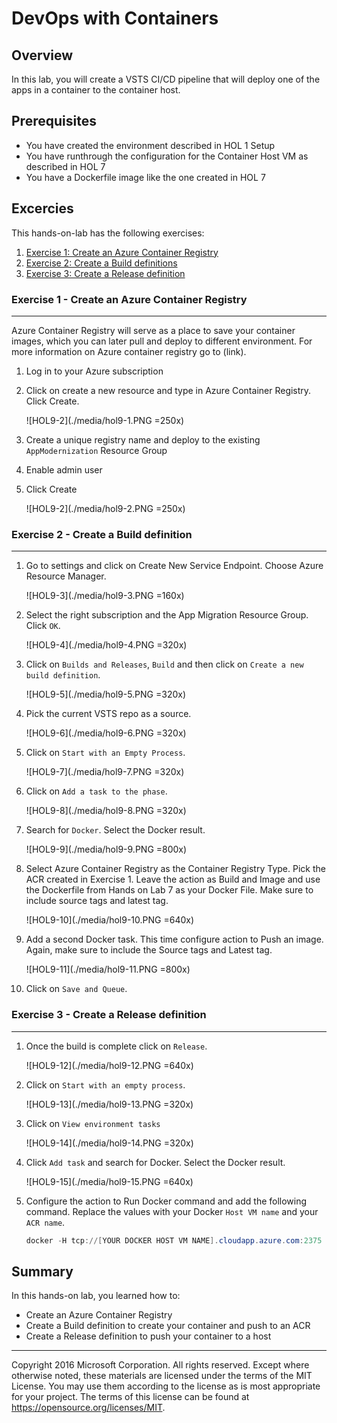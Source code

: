 # DevOps with Containers

## Overview

In this lab, you will create a VSTS CI/CD pipeline that will deploy one of the apps in a container to the container host.

## Prerequisites

* You have created the environment described in HOL 1 Setup
* You have runthrough the configuration for the Container Host VM as described in HOL 7
* You have a Dockerfile image like the one created in HOL 7

## Excercies

This hands-on-lab has the following exercises:

1. [Exercise 1: Create an Azure Container Registry](#ex1)
1. [Exercise 2: Create a Build definitions](#ex2)
1. [Exercise 3: Create a Release definition](#ex3)

### Exercise 1 - Create an Azure Container Registry<a name="ex1"></a>

----

Azure Container Registry will serve as a place to save your container images, which you can later pull and deploy to different environment. For more information on Azure container registry go to (link).

1. Log in to your Azure subscription

1. Click on create a new resource and type in Azure Container Registry. Click Create.

	![HOL9-2](./media/hol9-1.PNG =250x)

1. Create a unique registry name and deploy to the existing `AppModernization` Resource Group

1. Enable admin user

1. Click Create

    ![HOL9-2](./media/hol9-2.PNG =250x)

### Exercise 2 - Create a Build definition<a name="ex2"></a>

----

1. Go to settings and click on Create New Service Endpoint. Choose Azure Resource Manager.

    ![HOL9-3](./media/hol9-3.PNG =160x)

1. Select the right subscription and the App Migration Resource Group. Click `OK`.

    ![HOL9-4](./media/hol9-4.PNG =320x)

1. Click on `Builds and Releases`, `Build` and then click on `Create a new build definition`.

    ![HOL9-5](./media/hol9-5.PNG =320x)

1. Pick the current VSTS repo as a source.

    ![HOL9-6](./media/hol9-6.PNG =320x)

1. Click on `Start with an Empty Process`.

    ![HOL9-7](./media/hol9-7.PNG =320x)

1. Click on `Add a task to the phase`.

    ![HOL9-8](./media/hol9-8.PNG =320x)

1. Search for `Docker`. Select the Docker result.

    ![HOL9-9](./media/hol9-9.PNG =800x)

1. Select Azure Container Registry as the Container Registry Type. Pick the ACR created in Exercise 1. Leave the action as Build and Image and use the Dockerfile from Hands on Lab 7 as your Docker File. Make sure to include source tags and latest tag.

    ![HOL9-10](./media/hol9-10.PNG =640x)

1. Add a second Docker task. This time configure action to Push an image. Again, make sure to include the Source tags and Latest tag.

    ![HOL9-11](./media/hol9-11.PNG =800x)

1. Click on `Save and Queue`.

### Exercise 3 - Create a Release definition<a name="ex3"></a>

----

1. Once the build is complete click on `Release`.

    ![HOL9-12](./media/hol9-12.PNG =640x)

1. Click on `Start with an empty process`.

    ![HOL9-13](./media/hol9-13.PNG =320x)

1. Click on `View environment tasks`

    ![HOL9-14](./media/hol9-14.PNG =320x)

1. Click `Add task` and search for Docker. Select the Docker result.

    ![HOL9-15](./media/hol9-15.PNG =640x)

1. Configure the action to Run Docker command and add the following command. Replace the values with your Docker `Host VM name` and your `ACR name`.

    ```powershell
    docker -H tcp://[YOUR DOCKER HOST VM NAME].cloudapp.azure.com:2375 run -d --restart no [YOUR ACR NAME].azurecr.io/appmodernizationsamples:latest -p 8080
    ```

## Summary

In this hands-on lab, you learned how to:

* Create an Azure Container Registry
* Create a Build definition to create your container and push to an ACR
* Create a Release definition to push your container to a host

----
Copyright 2016 Microsoft Corporation. All rights reserved. Except where otherwise noted, these materials are licensed under the terms of the MIT License. You may use them according to the license as is most appropriate for your project. The terms of this license can be found at https://opensource.org/licenses/MIT.
